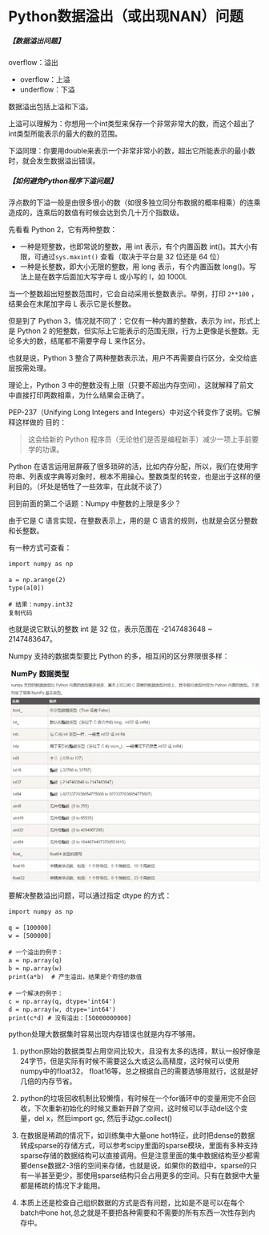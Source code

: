 # Python数据溢出（或出现NAN）问题

##### 【数据溢出问题】

overflow：溢出 

- overflow：上溢
- underflow：下溢 

数据溢出包括上溢和下溢。

上溢可以理解为：你想用一个int类型来保存一个非常非常大的数，而这个超出了int类型所能表示的最大的数的范围。

下溢同理：你要用double来表示一个非常非常小的数，超出它所能表示的最小数时，就会发生数据溢出错误。



##### 【如何避免Python程序下溢问题】

浮点数的下溢一般是由很多很小的数（如很多独立同分布数据的概率相乘）的连乘造成的，连乘后的数值有时候会达到负几十万个指数级。



先看看 Python 2，它有两种整数：

- 一种是短整数，也即常说的整数，用 int 表示，有个内置函数 int()。其大小有限，可通过`sys.maxint()` 查看（取决于平台是 32 位还是 64 位）
- 一种是长整数，即大小无限的整数，用 long 表示，有个内置函数 long()。写法上是在数字后面加大写字母 L 或小写的 l，如 1000L

当一个整数超出短整数范围时，它会自动采用长整数表示。举例，打印 `2**100` ，结果会在末尾加字母 L 表示它是长整数。

但是到了 Python 3，情况就不同了：它仅有一种内置的整数，表示为 int，形式上是 Python 2 的短整数，但实际上它能表示的范围无限，行为上更像是长整数。无论多大的数，结尾都不需要字母 L 来作区分。

也就是说，Python 3 整合了两种整数表示法，用户不再需要自行区分，全交给底层按需处理。

理论上，Python 3 中的整数没有上限（只要不超出内存空间）。这就解释了前文中直接打印两数相乘，为什么结果会正确了。

PEP-237（Unifying Long Integers and Integers）中对这个转变作了说明。它解释这样做的 目的：

> 这会给新的 Python 程序员（无论他们是否是编程新手）减少一项上手前要学的功课。

Python 在语言运用层屏蔽了很多琐碎的活，比如内存分配，所以，我们在使用字符串、列表或字典等对象时，根本不用操心。整数类型的转变，也是出于这样的便利目的。（坏处是牺牲了一些效率，在此就不谈了）

回到前面的第二个话题：Numpy 中整数的上限是多少？

由于它是 C 语言实现，在整数表示上，用的是 C 语言的规则，也就是会区分整数和长整数。

有一种方式可查看：

```
import numpy as np

a = np.arange(2)
type(a[0])

# 结果：numpy.int32
复制代码
```

也就是说它默认的整数 int 是 32 位，表示范围在 -2147483648 ~ 2147483647。



Numpy 支持的数据类型要比 Python 的多，相互间的区分界限很多样：

![numpy_dtype](https://github.com/daluzi/Tools/blob/master/pho/numpy_dtype.png)



要解决整数溢出问题，可以通过指定 dtype 的方式：

```
import numpy as np

q = [100000]
w = [500000]

# 一个溢出的例子：
a = np.array(q)
b = np.array(w)
print(a*b)  # 产生溢出，结果是个奇怪的数值

# 一个解决的例子：
c = np.array(q, dtype='int64')
d = np.array(w, dtype='int64')
print(c*d) # 没有溢出：[50000000000]
```



python处理大数据集时容易出现内存错误也就是内存不够用。

1. python原始的数据类型占用空间比较大，且没有太多的选择，默认一般好像是24字节，但是实际有时候不需要这么大或这么高精度，这时候可以使用numpy中的float32， float16等，总之根据自己的需要选够用就行，这就是好几倍的内存节省。

2. python的垃圾回收机制比较懒惰，有时候在一个for循环中的变量用完不会回收，下次重新初始化的时候又重新开辟了空间，这时候可以手动del这个变量，del x，然后import gc, 然后手动gc.collect()

3. 在数据是稀疏的情况下，如训练集中大量one hot特征，此时把dense的数据转成sparse的存储方式，可以参考scipy里面的sparse模块，里面有多种支持sparse存储的数据结构可以直接调用。但是注意里面的集中数据结构至少都需要dense数据2-3倍的空间来存储，也就是说，如果你的数组中，sparse的只有一半甚至更少，那使用sparse结构只会占用更多的空间。只有在数据中大量都是稀疏的情况下才能用。

4. 本质上还是检查自己组织数据的方式是否有问题，比如是不是可以在每个batch中one hot,总之就是不要把各种需要和不需要的所有东西一次性存到内存中。
